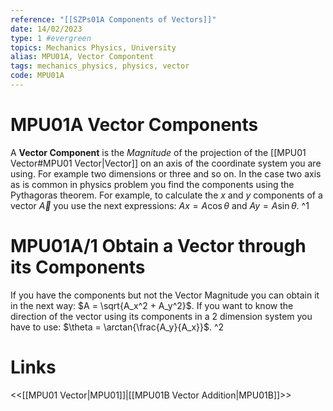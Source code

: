 ```yaml
---
reference: "[[SZPs01A Components of Vectors]]"
date: 14/02/2023
type: 1 #evergreen
topics: Mechanics Physics, University
alias: MPU01A, Vector Compontent
tags: mechanics_physics, physics, vector
code: MPU01A
---
```

# MPU01A Vector Components

A **Vector Component** is the *Magnitude* of the projection of the [[MPU01 Vector#MPU01 Vector|Vector]] on an axis of the coordinate system you are using. For example two dimensions or three and so on. In the case two axis as is common in physics problem you find the components using the Pythagoras theorem. For example, to calculate the $x$ and $y$ components of a vector $\vec{A}$ you use the next expressions: $Ax = A \cos\theta$ and $Ay = A \sin\theta$. ^1


# MPU01A/1 Obtain a Vector through its Components 

If you have the components but not the Vector Magnitude you can obtain it in the next way: $A = \sqrt{A_x^2 + A_y^2}$. If you want to know the direction of the vector using its components in a 2 dimension system you have to use: $\theta = \arctan{\frac{A_y}{A_x}}$. ^2

# Links
<<[[MPU01 Vector|MPU01]]|[[MPU01B Vector Addition|MPU01B]]>>